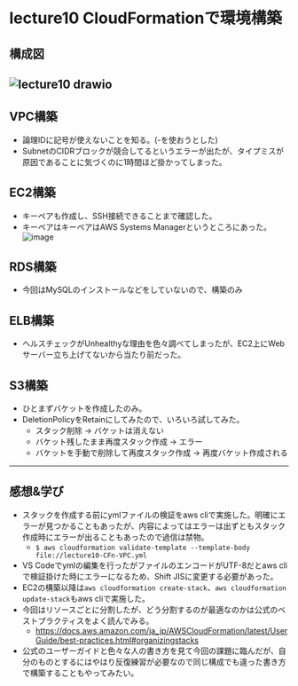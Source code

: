 # lecture10 CloudFormationで環境構築

## 構成図
![lecture10 drawio](https://user-images.githubusercontent.com/32190870/179990379-9af61257-c8fd-42ec-a04b-41cc0373577b.png)
---

## VPC構築
* 論理IDに記号が使えないことを知る。(-を使おうとした)
* SubnetのCIDRブロックが競合してるというエラーが出たが、タイプミスが原因であることに気づくのに1時間ほど掛かってしまった。

## EC2構築
* キーペアも作成し、SSH接続できることまで確認した。
* キーペアはキーペアはAWS Systems Managerというところにあった。
![image](https://user-images.githubusercontent.com/32190870/179990525-9defbf57-45f5-4412-9a98-50a0df2e4b0a.png)


## RDS構築
* 今回はMySQLのインストールなどをしていないので、構築のみ

## ELB構築
* ヘルスチェックがUnhealthyな理由を色々調べてしまったが、EC2上にWebサーバー立ち上げてないから当たり前だった。

## S3構築
* ひとまずバケットを作成したのみ。
* DeletionPolicyをRetainにしてみたので、いろいろ試してみた。
    * スタック削除 → バケットは消えない
    * バケット残したまま再度スタック作成 → エラー
    * バケットを手動で削除して再度スタック作成 → 再度バケット作成される

---
## 感想&学び
* スタックを作成する前にymlファイルの検証をaws cliで実施した。明確にエラーが見つかることもあったが、内容によってはエラーは出ずともスタック作成時にエラーが出ることもあったので過信は禁物。 
    * `$ aws cloudformation validate-template --template-body file://lecture10-CFn-VPC.yml`
* VS Codeでymlの編集を行ったがファイルのエンコードがUTF-8だとaws cliで検証掛けた時にエラーになるため、Shift JISに変更する必要があった。
* EC2の構築以降は`aws cloudformation create-stack`、`aws cloudformation update-stack`もaws cliで実施した。
* 今回はリソースごとに分割したが、どう分割するのが最適なのかは公式のベストプラクティスをよく読んでみる。
    * https://docs.aws.amazon.com/ja_jp/AWSCloudFormation/latest/UserGuide/best-practices.html#organizingstacks
* 公式のユーザーガイドと色々な人の書き方を見て今回の課題に臨んだが、自分のものとするにはやはり反復練習が必要なので同じ構成でも違った書き方で構築することもやってみたい。
